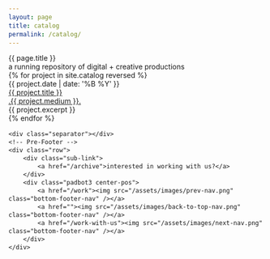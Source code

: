 ```yaml
---
layout: page
title: catalog
permalink: /catalog/
---
```


<div class="box-page-title">
	<div class="box-page-title__text">{{ page.title }}</div>
</div>
<div class="crwns-wrapper clear">
	<div class="row martop-catalog clear">
		<div class="box-hero__text--subtext">a running repository of digital + creative productions</div>
	</div>
	<div class="separator"></div>
	<!-- #Work 1 -->
	{% for project in site.catalog reversed %}
	<div class="row martop-catalog clear">
		<div class="box-hero box-hero-v2">
			<div class="box-hero__text--date box-hero__text--date-v2">{{ project.date | date: '%B %Y' }}</div>
			<div class="box-hero__text--title box-hero__text--title-v2 brand-link secondary-link">
				<a href="{{ project.url }}">{{ project.title }}</a></div>
			<div class="box-hero__text--category sub-link sub-link-v2"><a href="/">.{{ project.medium }}.</a></div>
			<div class="box-hero__text--content box-hero__text--content-v2">{{ project.excerpt }}</div>
		</div>
	</div>
	{% endfor %}

	<div class="separator"></div>
	<!-- Pre-Footer -->
	<div class="row">
		<div class="sub-link">
      		<a href="/archive">interested in working with us?</a>
    	</div>
	    <div class="padbot3 center-pos">
	        <a href="/work"><img src="/assets/images/prev-nav.png" class="bottom-footer-nav" /></a>
	        <a href=""><img src="/assets/images/back-to-top-nav.png" class="bottom-footer-nav" /></a>
	        <a href="/work-with-us"><img src="/assets/images/next-nav.png" class="bottom-footer-nav" /></a>
	    </div>
	</div>
</div>